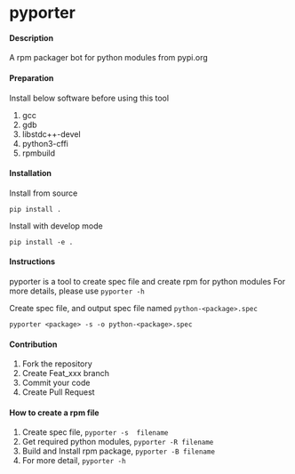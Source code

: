 # pyporter

#### Description
A rpm packager bot for python modules from pypi.org

#### Preparation
Install below software before using this tool
1. gcc
2. gdb
3. libstdc++-devel
4. python3-cffi
5. rpmbuild


#### Installation

Install from source
```
pip install .
```

Install with develop mode
```
pip install -e .
```

#### Instructions

pyporter is a tool to create spec file and create rpm for python modules
For more details, please use `pyporter -h`

Create spec file, and output spec file named `python-<package>.spec`
```
pyporter <package> -s -o python-<package>.spec
```

#### Contribution

1.  Fork the repository
2.  Create Feat_xxx branch
3.  Commit your code
4.  Create Pull Request

#### How to create a rpm file

1.  Create spec file, `pyporter -s  filename`
2.  Get required python modules, `pyporter -R filename`
3.  Build and Install rpm package, `pyporter -B filename`
4.  For more detail, `pyporter -h`
